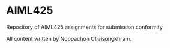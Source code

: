 # AIML425

Repository of AIML425 assignments for submission conformity. 

All content written by Noppachon Chaisongkhram.
